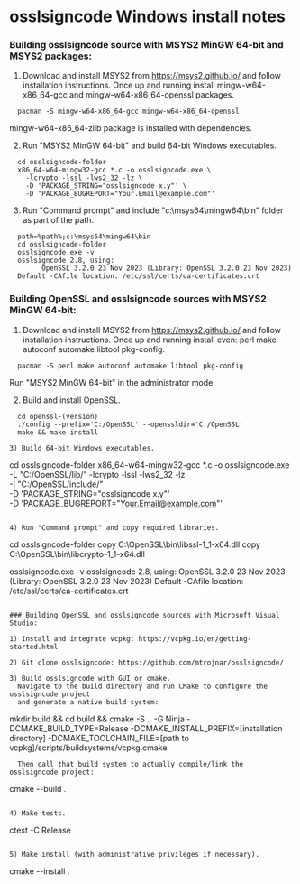 # osslsigncode Windows install notes

### Building osslsigncode source with MSYS2 MinGW 64-bit and MSYS2 packages:

1) Download and install MSYS2 from https://msys2.github.io/ and follow installation instructions.
   Once up and running install mingw-w64-x86_64-gcc and mingw-w64-x86_64-openssl packages.
```
  pacman -S mingw-w64-x86_64-gcc mingw-w64-x86_64-openssl
```
   mingw-w64-x86_64-zlib package is installed with dependencies.

2) Run "MSYS2 MinGW 64-bit" and build 64-bit Windows executables.
```
  cd osslsigncode-folder
  x86_64-w64-mingw32-gcc *.c -o osslsigncode.exe \
    -lcrypto -lssl -lws2_32 -lz \
    -D 'PACKAGE_STRING="osslsigncode x.y"' \
    -D 'PACKAGE_BUGREPORT="Your.Email@example.com"'
```

3) Run "Command prompt" and include "c:\msys64\mingw64\bin" folder as part of the path.
```
  path=%path%;c:\msys64\mingw64\bin
  cd osslsigncode-folder
  osslsigncode.exe -v
  osslsigncode 2.8, using:
        OpenSSL 3.2.0 23 Nov 2023 (Library: OpenSSL 3.2.0 23 Nov 2023)
  Default -CAfile location: /etc/ssl/certs/ca-certificates.crt
```


### Building OpenSSL and osslsigncode sources with MSYS2 MinGW 64-bit:

1) Download and install MSYS2 from https://msys2.github.io/ and follow installation instructions.
   Once up and running install even: perl make autoconf automake libtool pkg-config.
```
  pacman -S perl make autoconf automake libtool pkg-config
```
   Run "MSYS2 MinGW 64-bit" in the administrator mode.

2) Build and install OpenSSL.
```
  cd openssl-(version)
  ./config --prefix='C:/OpenSSL' --openssldir='C:/OpenSSL'
  make && make install

3) Build 64-bit Windows executables.
```
  cd osslsigncode-folder
  x86_64-w64-mingw32-gcc *.c -o osslsigncode.exe \
    -L "C:/OpenSSL/lib/" -lcrypto -lssl -lws2_32 -lz \
    -I "C:/OpenSSL/include/" \
    -D 'PACKAGE_STRING="osslsigncode x.y"' \
    -D 'PACKAGE_BUGREPORT="Your.Email@example.com"'
```

4) Run "Command prompt" and copy required libraries.
```
  cd osslsigncode-folder
  copy C:\OpenSSL\bin\libssl-1_1-x64.dll
  copy C:\OpenSSL\bin\libcrypto-1_1-x64.dll

  osslsigncode.exe -v
  osslsigncode 2.8, using:
        OpenSSL 3.2.0 23 Nov 2023 (Library: OpenSSL 3.2.0 23 Nov 2023)
  Default -CAfile location: /etc/ssl/certs/ca-certificates.crt
```

### Building OpenSSL and osslsigncode sources with Microsoft Visual Studio:

1) Install and integrate vcpkg: https://vcpkg.io/en/getting-started.html

2) Git clone osslsigncode: https://github.com/mtrojnar/osslsigncode/

3) Build osslsigncode with GUI or cmake.
  Navigate to the build directory and run CMake to configure the osslsigncode project
  and generate a native build system:
```
mkdir build && cd build && cmake -S .. -G Ninja -DCMAKE_BUILD_TYPE=Release -DCMAKE_INSTALL_PREFIX=[installation directory] -DCMAKE_TOOLCHAIN_FILE=[path to vcpkg]/scripts/buildsystems/vcpkg.cmake
```
  Then call that build system to actually compile/link the osslsigncode project:
```
  cmake --build .
```

4) Make tests.
```
  ctest -C Release
```

5) Make install (with administrative privileges if necessary).
```
  cmake --install .
```
